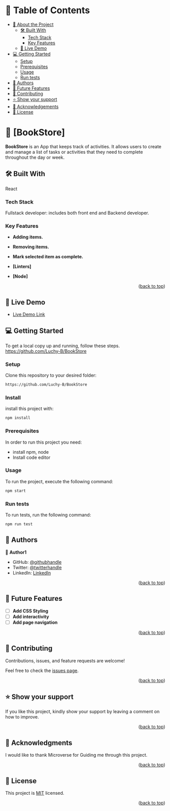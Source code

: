# 📗 Table of Contents

- [📖 About the Project](#about-project)
  - [🛠 Built With](#built-with)
    - [Tech Stack](#tech-stack)
    - [Key Features](#key-features)
  - [🚀 Live Demo](#live-demo)
- [💻 Getting Started](#getting-started)
  - [Setup](#setup)
  - [Prerequisites](#prerequisites)
  - [Usage](#usage)
  - [Run tests](#run-tests)
- [👥 Authors](#authors)
- [🔭 Future Features](#future-features)
- [🤝 Contributing](#contributing)
- [⭐️ Show your support](#support)
- [🙏 Acknowledgements](#acknowledgements)
- [📝 License](#license)

# 📖 [BookStore] <a name="about-project"></a>

**BookStore** is an App that keeps track of activities. It allows users to create and manage a list of tasks or activities that they need to complete throughout the day or week.
## 🛠 Built With<a name="built-with"></a>

React

### Tech Stack <a name="tech-stack"></a>

Fullstack developer: includes both front end and Backend developer.

### Key Features <a name="key-features"></a>

- **Adding items.**
- **Removing items.**
- **Mark selected item as complete.**

- **[Linters]**
- **[Node]**

<p align="right">(<a href="#readme-top">back to top</a>)</p>

## 🚀 Live Demo <a name="live-demo"></a>

- [Live Demo Link](https://luchy-b.github.io/BookStore/dist/)

## 💻 Getting Started <a name="getting-started"></a>

To get a local copy up and running, follow these steps.
https://github.com/Luchy-B/BookStore

### Setup

Clone this repository to your desired folder:

```sh
https://github.com/Luchy-B/BookStore
```

### Install
install this project with:

```sh
npm install
```

### Prerequisites

In order to run this project you need:

- install npm, node
- Install code editor

### Usage

To run the project, execute the following command:

```sh
npm start
```
### Run tests

To run tests, run the following command:

```sh
npm run test
```

## 👥 Authors <a name="authors"></a>

👤 **Author1**

- GitHub: [@githubhandle](https://github.com/Luchy-B)
- Twitter: [@twitterhandle](https://twitter.com/oluchi)
- LinkedIn: [LinkedIn](https://linkedin.com/in/blessing)

<p align="right">(<a href="#readme-top">back to top</a>)</p>


## 🔭 Future Features <a name="future-features"></a>

- [ ] **Add CSS Styling**
- [ ] **Add interactivity**
- [ ] **Add page navigation**

<p align="right">(<a href="#readme-top">back to top</a>)</p>

## 🤝 Contributing <a name="contributing"></a>

Contributions, issues, and feature requests are welcome!

Feel free to check the [issues page](https://github.com/Luchy-B/math-magicians/issues).

<p align="right">(<a href="#readme-top">back to top</a>)</p>

## ⭐️ Show your support <a name="support"></a>


If you like this project, kindly show your support by leaving a comment on how to improve.

<p align="right">(<a href="#readme-top">back to top</a>)</p>


## 🙏 Acknowledgments <a name="acknowledgements"></a>


I would like to thank Microverse for Guiding me through this project.

<p align="right">(<a href="#readme-top">back to top</a>)</p>

<!-- LICENSE -->

## 📝 License <a name="license"></a>

This project is [MIT](./LICENSE.md) licensed.

<p align="right">(<a href="#readme-top">back to top</a>)</p>
